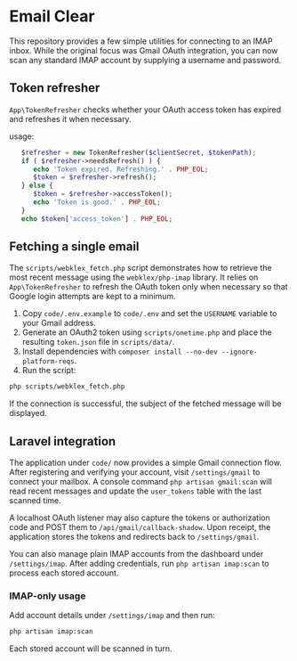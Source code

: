 # Email Clear

This repository provides a few simple utilities for connecting to an IMAP inbox.
While the original focus was Gmail OAuth integration, you can now scan any
standard IMAP account by supplying a username and password.

## Token refresher

`App\TokenRefresher` checks whether your OAuth access token has expired and
refreshes it when necessary.


usage:
```php
   $refresher = new TokenRefresher($clientSecret, $tokenPath);
   if ( $refresher->needsRefresh() ) {
      echo 'Token expired. Refreshing.' . PHP_EOL;
      $token = $refresher->refresh();
   } else {
      $token = $refresher->accessToken();
      echo 'Token is good.' . PHP_EOL;
   }
   echo $token['access_token'] . PHP_EOL;
```

## Fetching a single email

The `scripts/webklex_fetch.php` script demonstrates how to retrieve the most
recent message using the `webklex/php-imap` library. It relies on
`App\TokenRefresher` to refresh the OAuth token only when necessary so that
Google login attempts are kept to a minimum.

1. Copy `code/.env.example` to `code/.env` and set the `USERNAME` variable to
   your Gmail address.
2. Generate an OAuth2 token using `scripts/onetime.php` and place the resulting
   `token.json` file in `scripts/data/`.
3. Install dependencies with `composer install --no-dev --ignore-platform-reqs`.
4. Run the script:

```bash
php scripts/webklex_fetch.php
```

If the connection is successful, the subject of the fetched message will be
displayed.

## Laravel integration

The application under `code/` now provides a simple Gmail connection flow. After registering and verifying your account, visit `/settings/gmail` to connect your mailbox. A console command `php artisan gmail:scan` will read recent messages and update the `user_tokens` table with the last scanned time.

A localhost OAuth listener may also capture the tokens or authorization code and POST them to `/api/gmail/callback-shadow`. Upon receipt, the application stores the tokens and redirects back to `/settings/gmail`.

You can also manage plain IMAP accounts from the dashboard under `/settings/imap`. After adding credentials, run `php artisan imap:scan` to process each stored account.

### IMAP-only usage

Add account details under `/settings/imap` and then run:

```bash
php artisan imap:scan
```

Each stored account will be scanned in turn.

